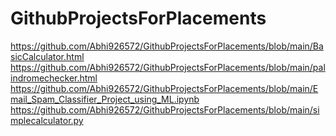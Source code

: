 # GithubProjectsForPlacements
https://github.com/Abhi926572/GithubProjectsForPlacements/blob/main/BasicCalculator.html
https://github.com/Abhi926572/GithubProjectsForPlacements/blob/main/palindromechecker.html
https://github.com/Abhi926572/GithubProjectsForPlacements/blob/main/Email_Spam_Classifier_Project_using_ML.ipynb
https://github.com/Abhi926572/GithubProjectsForPlacements/blob/main/simplecalculator.py



